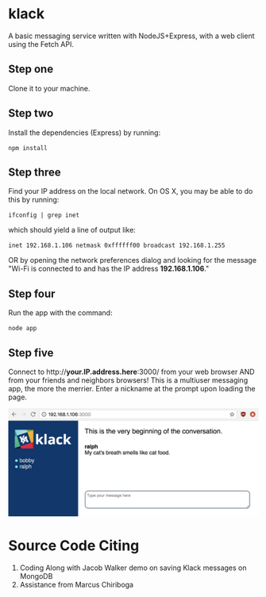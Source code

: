 # klack
A basic messaging service written with NodeJS+Express, with a web client using the Fetch API.

## Step one
Clone it to your machine.

## Step two
Install the dependencies (Express) by running:

    npm install

## Step three
Find your IP address on the local network. On OS X, you may be able to do this by running:

    ifconfig | grep inet
    
which should yield a line of output like:

    inet 192.168.1.106 netmask 0xffffff00 broadcast 192.168.1.255

OR by opening the network preferences dialog and looking for the message
"Wi-Fi is connected to <NETWORKNAME> and has the IP address **192.168.1.106**."

## Step four
Run the app with the command:

    node app

## Step five
Connect to http://**your.IP.address.here**:3000/ from your web browser AND from your friends and neighbors browsers!
This is a multiuser messaging app, the more the merrier.
Enter a nickname at the prompt upon loading the page.

![Screenshot of klack client](/screenshot-klack.png)

# Source Code Citing
1. Coding Along with Jacob Walker demo on saving Klack      messages on MongoDB
2. Assistance from Marcus Chiriboga

